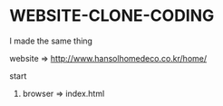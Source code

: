 # WEBSITE-CLONE-CODING
I made the same thing

website => http://www.hansolhomedeco.co.kr/home/

start
1. browser => index.html
